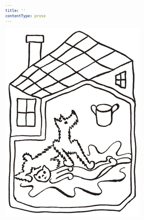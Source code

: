 ```yaml
---
title: ''
contentType: prose
---
```


![povidani_o_pejskovi_a_kocicce_005](./resources/povidani_o_pejskovi_a_kocicce_005.jpg)
